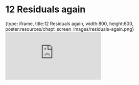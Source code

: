 # 12 Residuals again
 
{type: iframe, title:12 Residuals again, width:800, height:600, poster:resources/chapt_screen_images/residuals-again.png}
![](https://b7m.github.io/Regression_Models/no_toc/residuals-again.html)
 

 
